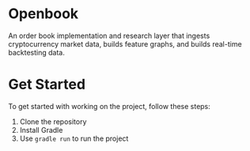 # Openbook

An order book implementation and research layer that ingests cryptocurrency market data, builds feature graphs, and builds real-time backtesting data.

# Get Started
To get started with working on the project, follow these steps:

1. Clone the repository
2. Install Gradle
3. Use `gradle run` to run the project
